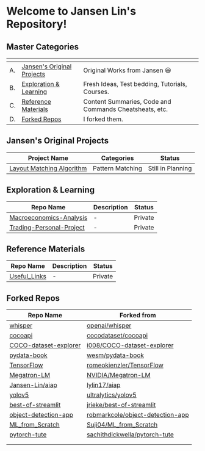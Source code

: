 # __Welcome to Jansen Lin's Repository!__

## __Master Categories__

|<!-- --> |<!-- --> |<!-- --> | 
|-|-|-|
|A.|[Jansen's Original Projects](#jansens-original-projects)| Original Works from Jansen :smiley: |
|B.|[Exploration & Learning](#exploration--learning)| Fresh Ideas, Test bedding, Tutorials, Courses. |
|C.|[Reference Materials](#reference-materials)| Content Summaries, Code and Commands Cheatsheats, etc. |
|D.|[Forked Repos](#forked-repos)| I forked them. |


## Jansen's Original Projects

|Project Name|Categories|Status|
|---------|----------|------|
|[Layout Matching Algorithm]()|Pattern Matching<br>| Still in Planning |


## Exploration & Learning

|Repo Name|Description|Status|
|---------|-----------|------|
|[Macroeconomics-Analysis](https://github.com/Jansen-Lin/Macroeconomics-Analysis)|-|Private|
|[Trading-Personal-Project](https://github.com/Jansen-Lin/Trading-Personal-Project)|-|Private|

## Reference Materials

|Repo Name|Description|Status|
|---------|-----------|------|
|[Useful_Links](https://github.com/Jansen-Lin/Useful_Links)|-|Private|

## Forked Repos

|Repo Name|Forked from|
|---------|-----------|
|[whisper](https://github.com/Jansen-Lin/whisper)|[openai/whisper](https://github.com/openai/whisper)|
|[cocoapi](https://github.com/Jansen-Lin/cocoapi)|[cocodataset/cocoapi](https://github.com/cocodataset/cocoapi)|
|[COCO-dataset-explorer](https://github.com/Jansen-Lin/COCO-dataset-explorer)|[i008/COCO-dataset-explorer](https://github.com/i008/COCO-dataset-explorer)|
|[pydata-book](https://github.com/Jansen-Lin/pydata-book)|[wesm/pydata-book](https://github.com/wesm/pydata-book)|
|[TensorFlow](https://github.com/Jansen-Lin/TensorFlow)|[romeokienzler/TensorFlow](https://github.com/romeokienzler/TensorFlow)|
|[Megatron-LM](https://github.com/Jansen-Lin/Megatron-LM)|[NVIDIA/Megatron-LM](https://github.com/NVIDIA/Megatron-LM)|
|[Jansen-Lin/aiap](https://github.com/Jansen-Lin/aiap)|[lylin17/aiap](https://github.com/lylin17/aiap)|
|[yolov5](https://github.com/Jansen-Lin/yolov5)|[ultralytics/yolov5](https://github.com/ultralytics/yolov5)|
|[best-of-streamlit](https://github.com/Jansen-Lin/best-of-streamlit)|[jrieke/best-of-streamlit](https://github.com/jrieke/best-of-streamlit)|
|[object-detection-app](https://github.com/Jansen-Lin/object-detection-app)|[robmarkcole/object-detection-app](https://github.com/robmarkcole/object-detection-app)|
|[ML_from_Scratch](https://github.com/Jansen-Lin/ML_from_Scratch)|[Suji04/ML_from_Scratch](https://github.com/Suji04/ML_from_Scratch)|
|[pytorch-tute](https://github.com/Jansen-Lin/pytorch-tute)|[sachithdickwella/pytorch-tute](https://github.com/sachithdickwella/pytorch-tute)|
|[]()|[]()|
|[]()|[]()|


<!-- ## Data Analytics / Data Science / Machine Learning / Artificial Intelligence


## Environmental


## Finance -->




